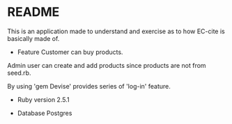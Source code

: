 # README

This is an application made to understand and exercise as to how EC-cite is basically made of.

* Feature
Customer can buy products.

Admin user can create and add products since products are not from seed.rb.

By using 'gem Devise' provides series of 'log-in' feature.

* Ruby version
2.5.1

* Database
Postgres
